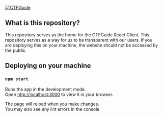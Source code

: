 [![CTFGuide](https://cdn.glitch.global/4c2c02b2-7900-4318-89bf-6974b196f4c2/CTFGuide%20React%20Client.png?v=1656076065339 "CTFGuide")](https://cdn.glitch.global/4c2c02b2-7900-4318-89bf-6974b196f4c2/CTFGuide%20React%20Client.png?v=1656076065339 "CTFGuide")

## What is this repository?
This repository serves as the home for the CTFGuide React Client. This repository serves as a way for us to be transparent with our users. If you are deploying this on your machine, the website should not be accessed by the public.

## Deploying on your machine
### `npm start`

Runs the app in the development mode.\
Open [http://localhost:3000](http://localhost:3000) to view it in your browser.

The page will reload when you make changes.\
You may also see any lint errors in the console.
